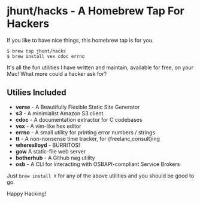 jhunt/hacks - A Homebrew Tap For Hackers
========================================

If you like to have nice things, this homebrew tap is for you.

    $ brew tap jhunt/hacks
    $ brew install vex cdoc errno

It's all the fun utilities I have written and maintain, available
for free, on your Mac!  What more could a hacker ask for?

Utilies Included
----------------

- **verse** - A Beautifully Flexible Static Site Generator
- **s3** - A minimialist Amazon S3 client
- **cdoc** - A documentation extractor for C codebases
- **vex** - A vim-like hex editor
- **errno** - A small utility for printing error numbers / strings
- **tt** - A non-nonsense time tracker, for {freelanc,consult}ing
- **whereslloyd** - BURRITOS!
- **gow** A static-file web server
- **botherhub** - A Github nag utility
- **osb** - A CLI for interacting with OSBAPI-compliant Service Brokers

Just `brew install X` for any of the above utilities and you
should be good to go.

Happy Hacking!
